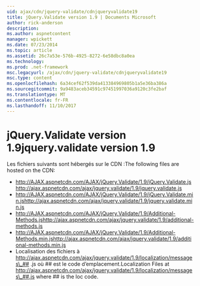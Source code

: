 ```yaml
---
uid: ajax/cdn/jquery-validate/cdnjqueryvalidate19
title: jQuery.Validate version 1.9 | Documents Microsoft
author: rick-anderson
description: 
ms.author: aspnetcontent
manager: wpickett
ms.date: 07/23/2014
ms.topic: article
ms.assetid: 26c7a53e-576b-4925-8272-6e58dbc8a0ea
ms.technology: 
ms.prod: .net-framework
msc.legacyurl: /ajax/cdn/jquery-validate/cdnjqueryvalidate19
msc.type: content
ms.openlocfilehash: 6a34cef62f539da413384969805b1a5e36ba386a
ms.sourcegitcommit: 9a9483aceb34591c97451997036a9120c3fe2baf
ms.translationtype: MT
ms.contentlocale: fr-FR
ms.lasthandoff: 11/10/2017
---
```

<a name="jqueryvalidate-version-19"></a><span data-ttu-id="24995-102">jQuery.Validate version 1.9</span><span class="sxs-lookup"><span data-stu-id="24995-102">jquery.validate version 1.9</span></span>
====================
<span data-ttu-id="24995-103">Les fichiers suivants sont hébergés sur le CDN :</span><span class="sxs-lookup"><span data-stu-id="24995-103">The following files are hosted on the CDN:</span></span>

- <span data-ttu-id="24995-104">http://AJAX.aspnetcdn.com/AJAX/jQuery.Validate/1.9/jQuery.Validate.js</span><span class="sxs-lookup"><span data-stu-id="24995-104">http://ajax.aspnetcdn.com/ajax/jquery.validate/1.9/jquery.validate.js</span></span>
- <span data-ttu-id="24995-105">http://AJAX.aspnetcdn.com/AJAX/jQuery.Validate/1.9/jQuery.Validate.min.js</span><span class="sxs-lookup"><span data-stu-id="24995-105">http://ajax.aspnetcdn.com/ajax/jquery.validate/1.9/jquery.validate.min.js</span></span>
- <span data-ttu-id="24995-106">http://AJAX.aspnetcdn.com/AJAX/jQuery.Validate/1.9/Additional-Methods.js</span><span class="sxs-lookup"><span data-stu-id="24995-106">http://ajax.aspnetcdn.com/ajax/jquery.validate/1.9/additional-methods.js</span></span>
- <span data-ttu-id="24995-107">http://AJAX.aspnetcdn.com/AJAX/jQuery.Validate/1.9/Additional-Methods.min.js</span><span class="sxs-lookup"><span data-stu-id="24995-107">http://ajax.aspnetcdn.com/ajax/jquery.validate/1.9/additional-methods.min.js</span></span>
- <span data-ttu-id="24995-108">Localisation des fichiers à http://ajax.aspnetcdn.com/ajax/jquery.validate/1.9/localization/messages\_## .js où ## est le code d’emplacement.</span><span class="sxs-lookup"><span data-stu-id="24995-108">Localization Files at http://ajax.aspnetcdn.com/ajax/jquery.validate/1.9/localization/messages\_##.js where ## is the loc code.</span></span>
